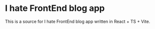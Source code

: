 # I hate FrontEnd blog app

This is a source for I hate FrontEnd blog app written in React + TS + Vite.